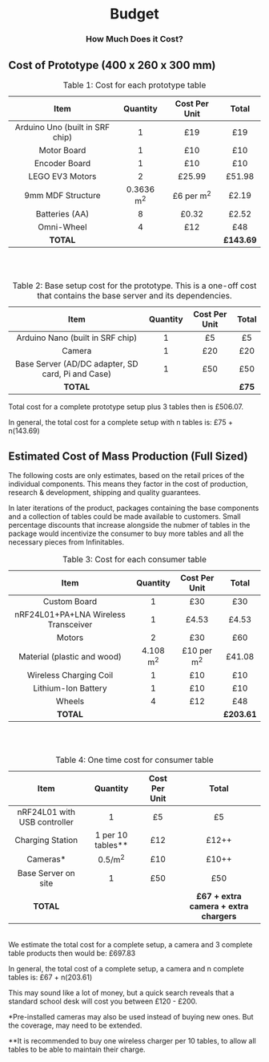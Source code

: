 <h1 align="center">Budget</h1>
<h3 align="center">How Much Does it Cost?</h3>

## Cost of Prototype (400 x 260 x 300 mm)

<table style="margin-left: auto; margin-right: auto;"><caption>Table 1: Cost for each prototype table</caption>
<thead>
<tr>
<th align="center">Item</th>
<th align="center">Quantity</th>
<th align="center">Cost Per Unit</th>
<th align="center">Total</th>
</tr>
</thead>
<tbody>
<tr>
<td align="center">Arduino Uno (built in SRF chip)</td>
<td align="center">1</td>
<td align="center">&pound;19</td>
<td align="center">&pound;19</td>
</tr>
<tr>
<td align="center">Motor Board</td>
<td align="center">1</td>
<td align="center">&pound;10</td>
<td align="center">&pound;10</td>
</tr>
<tr>
<td align="center">Encoder Board</td>
<td align="center">1</td>
<td align="center">&pound;10</td>
<td align="center">&pound;10</td>
</tr>
<tr>
<td align="center">LEGO EV3 Motors</td>
<td align="center">2</td>
<td align="center">&pound;25.99</td>
<td style="text-align: center;" align="center">&pound;51.98</td>
</tr>
<tr>
<td align="center">9mm MDF Structure</td>
<td align="center">0.3636 m<sup>2</sup></td>
<td align="center">&pound;6 per m<sup>2</sup></td>
<td style="text-align: center;" align="center">&pound;2.19</td>
</tr>
<tr>
<td align="center">Batteries (AA)</td>
<td align="center">8</td>
<td align="center">&pound;0.32</td>
<td style="text-align: center;" align="center">&pound;2.52</td>
</tr>
<tr>
<td align="center">Omni-Wheel</td>
<td align="center">4</td>
<td align="center">&pound;12</td>
<td style="text-align: center;" align="center">&pound;48</td>
</tr>
<tr>
<td align="center"><b>TOTAL</b></td>
<td align="center"></td>
<td align="center"></td>
<td style="text-align: center;" align="center"><b>&pound;143.69</b></td>
</tr>
</tbody>
</table>

<br><br>

<table style="margin-left: auto; margin-right: auto;"><caption>Table 2: Base setup cost for the prototype. This is a one-off cost that contains the base server and its dependencies.</caption>
<thead>
<tr>
<th align="center">Item</th>
<th align="center">Quantity</th>
<th align="center">Cost Per Unit</th>
<th align="center">Total</th>
</tr>
</thead>
<tbody>
<tr>
<td align="center">Arduino Nano (built in SRF chip)</td>
<td align="center">1</td>
<td align="center">&pound;5</td>
<td align="center">&pound;5</td>
</tr>
<tr>
<td align="center">Camera</td>
<td align="center">1</td>
<td align="center">&pound;20</td>
<td style="text-align: center;" align="center">&pound;20</td>
</tr>
<tr>
<td align="center">Base Server (AD/DC adapter, SD card, Pi and Case)</td>
<td align="center">1</td>
<td align="center">&pound;50</td>
<td style="text-align: center;" align="center">&pound;50</td>
</tr>
<tr>
<td align="center"><b>TOTAL</b></td>
<td align="center"></td>
<td align="center"></td>
<td style="text-align: center;" align="center"><b>&pound;75</b></td>
</tr>
</tbody>
</table>

Total cost for a complete prototype setup plus 3 tables then is £506.07.  

In general, the total cost for a complete setup with n tables is: £75 + n(143.69)

## Estimated Cost of Mass Production (Full Sized)

The following costs are only estimates, based on the retail prices of the individual components. This means they factor in the cost of production, research & development, shipping and quality guarantees.  

In later iterations of the product, packages containing the base components and a collection of tables could be made available to customers. Small percentage discounts that increase alongside the nubmer of tables in the package would incentivize the consumer to buy more tables and all the necessary pieces from Infinitables.


<table style="margin-left: auto; margin-right: auto;"><caption>Table 3: Cost for each consumer table</caption>
<thead>
<tr>
<th align="center">Item</th>
<th align="center">Quantity</th>
<th align="center">Cost Per Unit</th>
<th align="center">Total</th>
</tr>
</thead>
<tbody>
<tr>
<td align="center">Custom Board</td>
<td align="center">1</td>
<td align="center">&pound;30</td>
<td align="center">&pound;30</td>
</tr>
<tr>
<td align="center">nRF24L01+PA+LNA Wireless Transceiver</td>
<td align="center">1</td>
<td align="center">&pound;4.53</td>
<td style="text-align: center;" align="center">&pound;4.53</td>
</tr>
<tr>
<td align="center">Motors</td>
<td align="center">2</td>
<td align="center">&pound;30</td>
<td style="text-align: center;" align="center">&pound;60</td>
</tr>
<tr>
<td align="center">Material (plastic and wood)</td>
<td align="center">4.108 m<sup>2</sup></td>
<td align="center">&pound;10 per m<sup>2</sup></td>
<td style="text-align: center;" align="center">&pound;41.08</td>
</tr>
<tr>
<td align="center">Wireless Charging Coil</td>
<td align="center">1</td>
<td align="center">&pound;10</td>
<td style="text-align: center;" align="center">&pound;10</td>
</tr>
<tr>
<td align="center">Lithium-Ion Battery</td>
<td align="center">1</td>
<td align="center">&pound;10</td>
<td style="text-align: center;" align="center">&pound;10</td>
</tr>
<tr>
<td align="center">Wheels</td>
<td align="center">4</td>
<td align="center">&pound;12</td>
<td style="text-align: center;" align="center">&pound;48</td>
</tr>
<tr>
<td align="center"><b>TOTAL</b></td>
<td align="center"></td>
<td align="center"></td>
<td style="text-align: center;" align="center"><b>&pound;203.61</b></td>
</tr>
</tbody>
</table>


<br><br>

<table style="margin-left: auto; margin-right: auto;"><caption>Table 4: One time cost for consumer table</caption>
<thead>
<tr>
<th align="center">Item</th>
<th align="center">Quantity</th>
<th align="center">Cost Per Unit</th>
<th align="center">Total</th>
</tr>
</thead>
<tbody>
<tr>
<td align="center">nRF24L01 with USB controller</td>
<td align="center">1</td>
<td align="center">&pound;5</td>
<td align="center">&pound;5</td>
</tr>
<tr>
<td align="center">Charging Station</td>
<td align="center">1 per 10 tables&#42;&#42;</td>
<td align="center">&pound;12</td>
<td style="text-align: center;" align="center">&pound;12++</td>
</tr>
<tr>
<td align="center">Cameras&#42;</td>
<td align="center">0.5/m<sup>2</sup></td>
<td align="center">&pound;10</td>
<td style="text-align: center;" align="center">&pound;10++</td>
</tr>
<tr>
<td align="center">Base Server on site</td>
<td align="center">1</td>
<td align="center">&pound;50</td>
<td style="text-align: center;" align="center">&pound;50</td>
</tr>
<tr>
<td align="center"><b>TOTAL</b></td>
<td align="center"></td>
<td align="center"></td>
<td style="text-align: center;" align="center"><b>&pound;67 + extra camera + extra chargers</b></td>
</tr>
</tbody>
</table>

<br>
We estimate the total cost for a complete setup, a camera and 3 complete table products then would be: £697.83  

In general, the total cost of a complete setup, a camera and n complete tables is: £67 + n(203.61)  

This may sound like a lot of money, but a quick search reveals that a standard school desk will cost you between £120 - £200.  


&#42;Pre-installed cameras may also be used instead of buying new ones. But the coverage, may need to be extended.

&#42;&#42;It is recommended to buy one wireless charger per 10 tables, to allow all tables to be able to maintain their charge.
